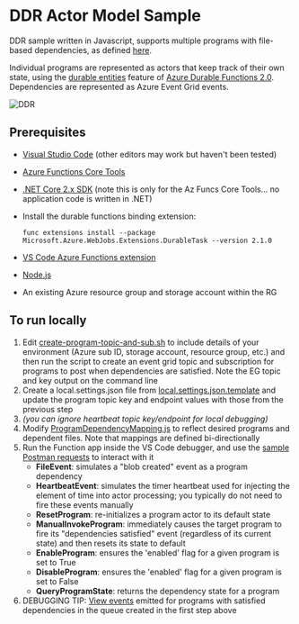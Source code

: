 # DDR Actor Model Sample

DDR sample written in Javascript, supports multiple programs with file-based dependencies, as defined [here](ProgramDependencyMapping.js).

Individual programs are represented as actors that keep track of their own state, using the [durable entities](https://docs.microsoft.com/en-us/azure/azure-functions/durable/durable-functions-entities) feature of [Azure Durable Functions 2.0](https://docs.microsoft.com/en-us/azure/azure-functions/durable/durable-functions-versions). Dependencies are represented as Azure Event Grid events.

![DDR](DDR.png)

## Prerequisites
- [Visual Studio Code](https://code.visualstudio.com/) (other editors may work but haven't been tested)
- [Azure Functions Core Tools](https://docs.microsoft.com/en-us/azure/azure-functions/functions-run-local)
- [.NET Core 2.x SDK](https://dotnet.microsoft.com/download/dotnet-core/2.2) (note this is only for the Az Funcs Core Tools... no application code is written in .NET)
- Install the durable functions binding extension:

    `func extensions install --package Microsoft.Azure.WebJobs.Extensions.DurableTask --version 2.1.0`

- [VS Code Azure Functions extension](https://marketplace.visualstudio.com/items?itemName=ms-azuretools.vscode-azurefunctions)
- [Node.js](https://nodejs.org/en/)
- An existing Azure resource group and storage account within the RG

## To run locally
1. Edit [create-program-topic-and-sub.sh](create-program-topic-and-sub.sh) to include details of your environment (Azure sub ID, storage account, resource group, etc.) and then run the script to create an event grid topic and subscription for programs to post when dependencies are satisfied. Note the EG topic and key output on the command line
1. Create a local.settings.json file from [local.settings.json.template](local.settings.json.template) and update the program topic key and endpoint values with those from the previous step
1. _(you can ignore heartbeat topic key/endpoint for local debugging)_
1. Modify [ProgramDependencyMapping.js](ProgramDependencyMapping.js) to reflect desired programs and dependent files. Note that mappings are defined bi-directionally
1. Run the Function app inside the VS Code debugger, and use the [sample Postman requests](DDR.postman_collection.json) to interact with it
    - **FileEvent**: simulates a "blob created" event as a program dependency
    - **HeartbeatEvent**: simulates the timer heartbeat used for injecting the element of time into actor processing; you typically do not need to fire these events manually
    - **ResetProgram**: re-initializes a program actor to its default state
    - **ManualInvokeProgram**: immediately causes the target program to fire its "dependencies satisfied" event (regardless of its current state) and then resets its state to default
    - **EnableProgram**: ensures the 'enabled' flag for a given program is set to True
    - **DisableProgram**: ensures the 'enabled' flag for a given program is set to False
    - **QueryProgramState**: returns the dependency state for a program
1. DEBUGGING TIP: [View events](https://docs.microsoft.com/en-us/azure/storage/queues/storage-quickstart-queues-portal#view-message-properties) emitted for programs with satisfied dependencies in the queue created in the first step above
